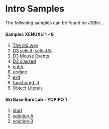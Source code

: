 Intro Samples
=============
The follwoing samples can be found on JSBin...

#### Samples XENUXU  1 - 9
1. [The old way](http://jsbin.com/xenuxu/1/edit)
2. [D3 select, selectAll](http://jsbin.com/xenuxu/2/edit)
3. [D3 Mouse Events](http://jsbin.com/xenuxu/3/edit)
4. [D3 classed](http://jsbin.com/xenuxu/4/edit)
5. [enter](http://jsbin.com/xenuxu/5/edit)
6. [update](http://jsbin.com/xenuxu/6/edit)
7. [exit](http://jsbin.com/xenuxu/7/edit)
8. [function(d, i)](http://jsbin.com/xenuxu/8/edit)
9. [Object Literals](http://jsbin.com/xenuxu/9/edit)

#### Ski Base Bars Lab - YOPIPO 1
1. [start](http://jsbin.com/yopipo/1/edit)
2. [solution A](http://jsbin.com/tuqegi/1/quiet)
3. [solution B](http://jsbin.com/tuqegi/2/quiet)
